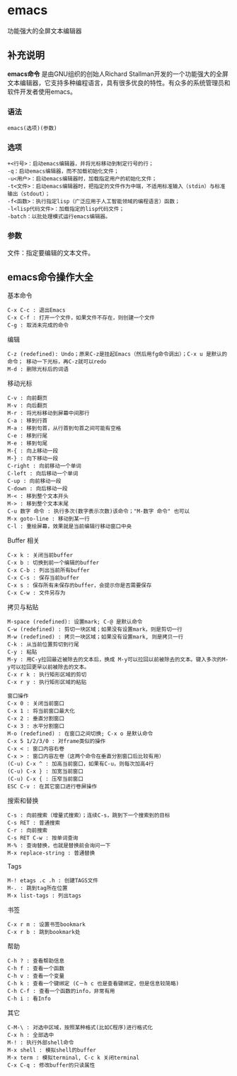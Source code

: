 emacs
===

功能强大的全屏文本编辑器

## 补充说明

**emacs命令** 是由GNU组织的创始人Richard Stallman开发的一个功能强大的全屏文本编辑器，它支持多种编程语言，具有很多优良的特性。有众多的系统管理员和软件开发者使用emacs。

###  语法

```
emacs(选项)(参数)
```

###  选项

```
+<行号>：启动emacs编辑器，并将光标移动到制定行号的行；
-q：启动emacs编辑器，而不加载初始化文件；
-u<用户>：启动emacs编辑器时，加载指定用户的初始化文件；
-t<文件>：启动emacs编辑器时，把指定的文件作为中端，不适用标准输入（stdin）与标准输出（stdout）；
-f<函数>：执行指定lisp（广泛应用于人工智能领域的编程语言）函数；
-l<lisp代码文件>：加载指定的lisp代码文件；
-batch：以批处理模式运行emacs编辑器。
```

###  参数

文件：指定要编辑的文本文件。

## emacs命令操作大全  

基本命令

```
C-x C-c : 退出Emacs
C-x C-f : 打开一个文件，如果文件不存在，则创建一个文件
C-g : 取消未完成的命令
```

编辑

```
C-z (redefined): Undo；原来C-z是挂起Emacs（然后用fg命令调出）；C-x u 是默认的命令； 移动一下光标，再C-z就可以redo
M-d : 删除光标后的词语
```

移动光标

```
C-v : 向前翻页
M-v : 向后翻页
M-r : 将光标移动到屏幕中间那行
C-a : 移到行首
M-a : 移到句首，从行首到句首之间可能有空格
C-e : 移到行尾
M-e : 移到句尾
M-{ : 向上移动一段
M-} : 向下移动一段
C-right : 向前移动一个单词
C-left : 向后移动一个单词
C-up : 向前移动一段
C-down : 向后移动一段
M-< : 移到整个文本开头
M-> : 移到整个文本末尾
C-u 数字 命令 : 执行多次(数字表示次数)该命令；"M-数字 命令" 也可以
M-x goto-line : 移动到某一行
C-l : 重绘屏幕，效果就是当前编辑行移动窗口中央
```

Buffer 相关

```
C-x k : 关闭当前buffer
C-x b : 切换到前一个编辑的buffer
C-x C-b : 列出当前所有buffer
C-x C-s : 保存当前buffer
C-x s : 保存所有未保存的buffer，会提示你是否需要保存
C-x C-w : 文件另存为
```

拷贝与粘贴

```
M-space (redefined): 设置mark; C-@ 是默认命令
C-w (redefined) : 剪切一块区域；如果没有设置mark，则是剪切一行
M-w (redefined) : 拷贝一块区域；如果没有设置mark, 则是拷贝一行
C-k : 从当前位置剪切到行尾
C-y : 粘贴
M-y : 用C-y拉回最近被除去的文本后，换成 M-y可以拉回以前被除去的文本。键入多次的M-y可以拉回更早以前被除去的文本。
C-x r k : 执行矩形区域的剪切
C-x r y : 执行矩形区域的粘贴
```

```
窗口操作
C-x 0 : 关闭当前窗口
C-x 1 : 将当前窗口最大化
C-x 2 : 垂直分割窗口
C-x 3 : 水平分割窗口
M-o (redefined) : 在窗口之间切换; C-x o 是默认命令
C-x 5 1/2/3/0 : 对frame类似的操作
C-x < : 窗口内容右卷
C-x > : 窗口内容左卷（这两个命令在垂直分割窗口后比较有用）
(C-u) C-x ^ : 加高当前窗口，如果有C-u，则每次加高4行
(C-u) C-x } : 加宽当前窗口
(C-u) C-x { : 压窄当前窗口
ESC C-v : 在其它窗口进行卷屏操作
```

搜索和替换

```
C-s : 向前搜索（增量式搜索）；连续C-s，跳到下一个搜索到的目标
C-s RET : 普通搜索
C-r : 向前搜索
C-s RET C-w : 按单词查询
M-% : 查询替换，也就是替换前会询问一下
M-x replace-string : 普通替换
```

Tags

```
M-! etags .c .h : 创建TAGS文件
M-. : 跳到tag所在位置
M-x list-tags : 列出tags
```

书签

```
C-x r m : 设置书签bookmark
C-x r b : 跳到bookmark处
```

帮助

```
C-h ? : 查看帮助信息
C-h f : 查看一个函数
C-h v : 查看一个变量
C-h k : 查看一个键绑定 (C－h c 也是查看键绑定，但是信息较简略)
C-h C-f : 查看一个函数的info，非常有用
C-h i : 看Info
```

其它

```
C-M-\ : 对选中区域，按照某种格式(比如C程序)进行格式化
C-x h : 全部选中
M-! : 执行外部shell命令
M-x shell : 模拟shell的buffer
M-x term : 模拟terminal, C-c k 关闭terminal
C-x C-q : 修改buffer的只读属性
```


